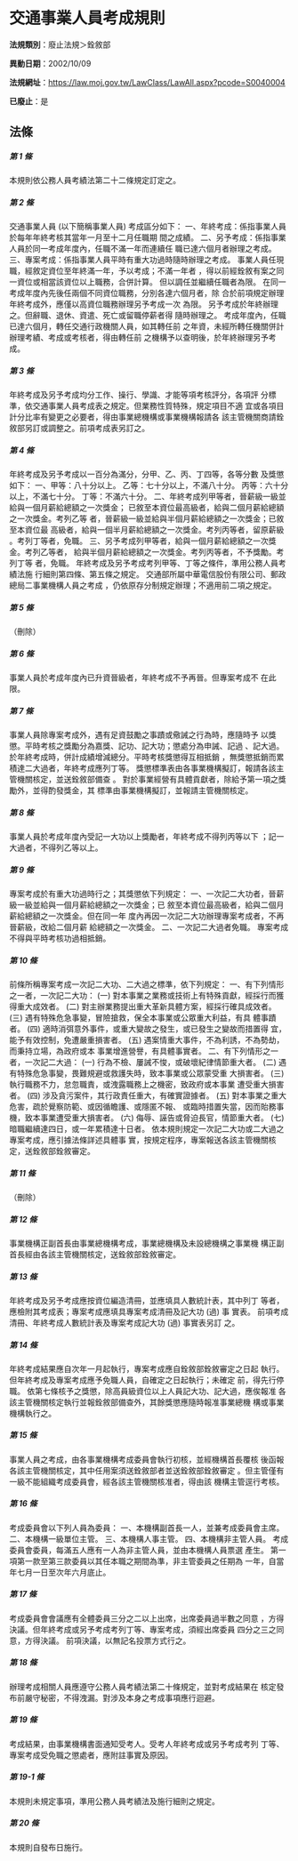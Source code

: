 # 交通事業人員考成規則

**法規類別**：廢止法規＞銓敘部

**異動日期**：2002/10/09  

**法規網址**：https://law.moj.gov.tw/LawClass/LawAll.aspx?pcode=S0040004

**已廢止**：是



## 法條
##### 第 1 條
本規則依公務人員考績法第二十二條規定訂定之。

##### 第 2 條
交通事業人員 (以下簡稱事業人員) 考成區分如下：
一、年終考成：係指事業人員於每年年終考核其當年一月至十二月任職期
    間之成績。
二、另予考成：係指事業人員於同一考成年度內，任職不滿一年而連續任
    職已達六個月者辦理之考成。
三、專案考成：係指事業人員平時有重大功過時隨時辦理之考成。
    事業人員任現職，經敘定資位至年終滿一年，予以考成；不滿一年者
    ，得以前經銓敘有案之同一資位或相當該資位以上職務，合併計算。
    但以調任並繼續任職者為限。
    在同一考成年度內先後任兩個不同資位職務，分別各達六個月者，除
    合於前項規定辦理年終考成外，應僅以高資位職務辦理另予考成一次
    為限。
    另予考成於年終辦理之。但辭職、退休、資遣、死亡或留職停薪者得
    隨時辦理之。
    考成年度內，任職已達六個月，轉任交通行政機關人員，如其轉任前
    之年資，未經所轉任機關併計辦理考績、考成或考核者，得由轉任前
    之機構予以查明後，於年終辦理另予考成。


##### 第 3 條
年終考成及另予考成均分工作、操行、學識、才能等項考核評分，各項評
分標準，依交通事業人員考成表之規定。但業務性質特殊，規定項目不適
宜或各項目計分比率有變更之必要者，得由事業總機構或事業機構報請各
該主管機關商請銓敘部另訂或調整之。前項考成表另訂之。

##### 第 4 條
年終考成及另予考成以一百分為滿分，分甲、乙、丙、丁四等，各等分數
及獎懲如下：
一、甲等：八十分以上。
    乙等：七十分以上，不滿八十分。
    丙等：六十分以上，不滿七十分。
    丁等：不滿六十分。
二、年終考成列甲等者，晉薪級一級並給與一個月薪給總額之一次獎金；
    已敘至本資位最高級者，給與二個月薪給總額之一次獎金。考列乙等
    者，晉薪級一級並給與半個月薪給總額之一次獎金；已敘至本資位最
    高級者，給與一個半月薪給總額之一次獎金。考列丙等者，留原薪級
    。考列丁等者，免職。
三、另予考成列甲等者，給與一個月薪給總額之一次獎金。考列乙等者，
    給與半個月薪給總額之一次獎金。考列丙等者，不予獎勵。考列丁等
    者，免職。
    年終考成及另予考成考列甲等、丁等之條件，準用公務人員考績法施
    行細則第四條、第五條之規定。
    交通部所屬中華電信股份有限公司、郵政總局二事業機構人員之考成
    ，仍依原存分制規定辦理；不適用前二項之規定。


##### 第 5 條
（刪除）

##### 第 6 條
事業人員於考成年度內已升資晉級者，年終考成不予再晉。但專案考成不
在此限。

##### 第 7 條
事業人員除專案考成外，遇有足資鼓勵之事蹟或儆誡之行為時，應隨時予
以獎懲。平時考核之獎勵分為嘉獎、記功、記大功；懲處分為申誡、記過
、記大過。於年終考成時，併計成績增減總分。平時考核獎懲得互相抵銷
，無獎懲抵銷而累積達二大過者，年終考成應列丁等。
獎懲標準表由各事業機構擬訂，報請各該主管機關核定，並送銓敘部備查
。
對於事業經營有具體貢獻者，除給予第一項之獎勵外，並得酌發獎金，其
標準由事業機構擬訂，並報請主管機關核定。

##### 第 8 條
事業人員於考成年度內受記一大功以上獎勵者，年終考成不得列丙等以下
；記一大過者，不得列乙等以上。

##### 第 9 條
專案考成於有重大功過時行之；其獎懲依下列規定：
一、一次記二大功者，晉薪級一級並給與一個月薪給總額之一次獎金；已
    敘至本資位最高級者，給與二個月薪給總額之一次獎金。但在同一年
    度內再因一次記二大功辦理專案考成者，不再晉薪級，改給二個月薪
    給總額之一次獎金。
二、一次記二大過者免職。
專案考成不得與平時考核功過相抵銷。


##### 第 10 條
前條所稱專案考成一次記二大功、二大過之標準，依下列規定：
一、有下列情形之一者，一次記二大功：
 (一) 對本事業之業務或技術上有特殊貢獻，經採行而獲得重大成效者。
 (二) 對主辦業務提出重大革新具體方案，經採行確具成效者。
 (三) 遇有特殊危急事變，冒險搶救，保全本事業或公眾重大利益，有具
      體事蹟者。
 (四) 適時消弭意外事件，或重大變故之發生，或已發生之變故而措置得
      宜，能予有效控制，免遭嚴重損害者。
 (五) 遇案情重大事件，不為利誘，不為勢劫，而秉持立場，為政府或本
      事業增進營譽，有具體事實者。
二、有下列情形之一者，一次記二大過：
 (一) 行為不檢、屢誡不悛，或破壞紀律情節重大者。
 (二) 遇有特殊危急事變，畏難規避或救護失時，致本事業或公眾蒙受重
      大損害者。
 (三) 執行職務不力，怠忽職責，或洩露職務上之機密，致政府或本事業
      遭受重大損害者。
 (四) 涉及貪污案件，其行政責任重大，有確實證據者。
 (五) 對本事業之重大危害，疏於覺察防範、或因循瞻護、或隱匿不報、
      或臨時措置失當，因而貽務事機，致本事業遭受重大損害者。
 (六) 侮辱、誣告或脅迫長官，情節重大者。
 (七) 暗職繼續達四日，或一年累積達十日者。
依本規則規定一次記二大功或二大過之專案考成，應引據法條詳述具體事
實，按規定程序，專案報送各該主管機關核定，送銓敘部銓敘審定。


##### 第 11 條
（刪除）

##### 第 12 條
事業機構正副首長由事業總機構考成，事業總機構及未設總機構之事業機
構正副首長經由各該主管機關核定，送銓敘部銓敘審定。

##### 第 13 條
年終考成及另予考成應按資位編造清冊，並應填具人數統計表，其中列丁
等者，應檢附其考成表；專案考成應填具專案考成清冊及記大功 (過) 事
實表。
前項考成清冊、年終考成人數統計表及專案考成記大功 (過) 事實表另訂
之。

##### 第 14 條
年終考成結果應自次年一月起執行，專案考成應自銓敘部銓敘審定之日起
執行。但年終考成及專案考成應予免職人員，自確定之日起執行；未確定
前，得先行停職。
依第七條核予之獎懲，除高員級資位以上人員記大功、記大過，應俟報准
各該主管機關核定執行並報銓敘部備查外，其餘獎懲應隨時報准事業總機
構或事業機構執行之。

##### 第 15 條
事業人員之考成，由各事業機構考成委員會執行初核，並經機構首長覆核
後函報各該主管機關核定，其中任用案須送銓敘部者並送銓敘部銓敘審定
。但主管僅有一級不能組織考成委員會，經各該主管機關核准者，得由該
機構主管逕行考核。

##### 第 16 條
考成委員會以下列人員為委員：
一、本機構副首長一人，並兼考成委員會主席。
二、本機構一級單位主管。
三、本機構人事主管。
四、本機構非主管人員。
考成委員會委員，每滿五人應有一人為非主管人員，並由本機構人員票選
產生。
第一項第一款至第三款委員以其任本職之期間為準，非主管委員之任期為
一年，自當年七月一日至次年六月底止。


##### 第 17 條
考成委員會會議應有全體委員三分之二以上出席，出席委員過半數之同意
，方得決議。但年終考成或另予考成考列丁等、專案考成，須經出席委員
四分之三之同意，方得決議。
前項決議，以無記名投票方式行之。

##### 第 18 條
辦理考成相關人員應遵守公務人員考績法第二十條規定，並對考成結果在
核定發布前嚴守秘密，不得洩漏。對涉及本身之考成事項應行迴避。

##### 第 19 條
考成結果，由事業機構書面通知受考人。受考人年終考成或另予考成考列
丁等、專案考成受免職之懲處者，應附註事實及原因。

##### 第 19-1 條
本規則未規定事項，準用公務人員考績法及施行細則之規定。

##### 第 20 條
本規則自發布日施行。


